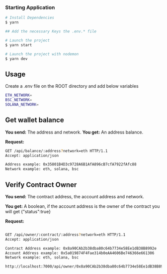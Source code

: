 ### Starting Application

```bash
# Install Dependencies
$ yarn

## Add the necessary Keys the .env.* file

# Launch the project
$ yarn start

# Launch the project with nodemon
$ yarn dev
```

## Usage

Create a .env file on the ROOT directory and add below variables

```bash
ETH_NETWORK=
BSC_NETWORK=
SOLANA_NETWORK=
```

## Get wallet balance

**You send:** The address and network.
**You get:** An address balance.

**Request:**

```bash
GET /api/balance/:address?network=eth HTTP/1.1
Accept: application/json

Address example: 0x35801B4D3c9728A6B1AfA896cB7cfA7922fAfc88
Network example: eth, solana, bsc
```

## Verify Contract Owner

**You send:** The contract address, the account address and network.

**You get:** A boolean, if the account address is the owner of the contract you will get {"status":true}

**Request:**

```bash

GET /api/owner/:contract/:address?network=eth HTTP/1.1
Accept: application/json

Contract Address example: 0x8a90CAb2b38dba80c64b7734e58Ee1dB38B8992e
Account Address example: 0x5a019874F4Fae314b0eAA4606Be746366e661306
Network example: eth, solana, bsc

http://localhost:7000/api/owner/0x8a90CAb2b38dba80c64b7734e58Ee1dB38B8992e/0x5a019874F4Fae314b0eAA4606Be746366e661306?network=eth

```
